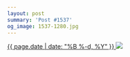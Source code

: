 ```yaml
---
layout: post
summary: 'Post #1537'
og_image: 1537-1280.jpg
---
```


<p>
 <time>
  <a href="/1537">
   {{ page.date | date: "%B %-d, %Y" }}
  </a>
 </time>
 <a href="/1537">
  <img data-taken="12/4/2021" sizes="(min-width: 700px) 50vw, calc(100vw - 2rem)" src="{{ site.assets_url }}/1537-640.jpg" srcset="{{ site.assets_url }}/1537-320.jpg 320w, {{ site.assets_url }}/1537-640.jpg 640w, {{ site.assets_url }}/1537-960.jpg 960w, {{ site.assets_url }}/1537-1280.jpg 1280w"/>
 </a>
</p>
